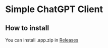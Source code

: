 #  Simple ChatGPT Client

## How to install

You can install .app.zip in [Releases](https://github.com/SugiKent/simple-chatgpt-mac-client/releases)
